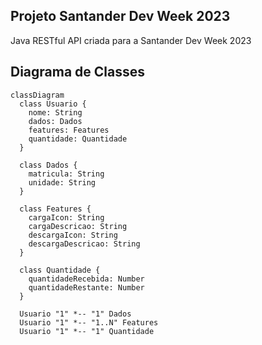 ## Projeto Santander Dev Week 2023
Java RESTful API criada para a Santander Dev Week 2023

## Diagrama de Classes
```mermaid
classDiagram
  class Usuario {
    nome: String
    dados: Dados
    features: Features
    quantidade: Quantidade
  }

  class Dados {
    matricula: String
    unidade: String
  }

  class Features {
    cargaIcon: String
    cargaDescricao: String
    descargaIcon: String
    descargaDescricao: String
  }

  class Quantidade {
    quantidadeRecebida: Number
    quantidadeRestante: Number
  }

  Usuario "1" *-- "1" Dados
  Usuario "1" *-- "1..N" Features
  Usuario "1" *-- "1" Quantidade

```
